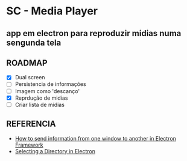 # SC - Media Player

## app em electron para reproduzir midias numa sengunda tela

## ROADMAP

- [x] Dual screen
- [ ] Persistencia de informações
- [ ] Imagem como 'descanço'
- [x] Reprdução de midias
- [ ] Criar lista de mídias

## REFERENCIA

- [How to send information from one window to another in Electron Framework](https://ourcodeworld.com/articles/read/536/how-to-send-information-from-one-window-to-another-in-electron-framework)
- [Selecting a Directory in Electron](https://jaketrent.com/post/select-directory-in-electron/)

